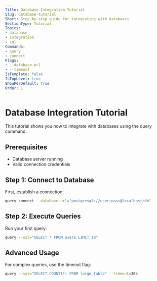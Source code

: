```yaml
---
Title: Database Integration Tutorial
Slug: database-tutorial
Short: Step-by-step guide for integrating with databases
SectionType: Tutorial
Topics:
- database
- integration
- sql
Commands:
- query
- connect
Flags:
- --database-url
- --timeout
IsTemplate: false
IsTopLevel: true
ShowPerDefault: true
Order: 1
---
```


# Database Integration Tutorial

This tutorial shows you how to integrate with databases using the query command.

## Prerequisites

- Database server running
- Valid connection credentials

## Step 1: Connect to Database

First, establish a connection:

```bash
query connect --database-url="postgresql://user:pass@localhost/db"
```

## Step 2: Execute Queries

Run your first query:

```bash
query --sql="SELECT * FROM users LIMIT 10"
```

## Advanced Usage

For complex queries, use the timeout flag:

```bash
query --sql="SELECT COUNT(*) FROM large_table" --timeout=30s
```
